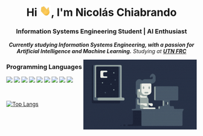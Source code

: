 <!-- Main -->
<h1 align="center">Hi <img src="https://raw.githubusercontent.com/ABSphreak/ABSphreak/master/gifs/Hi.gif" width="30px">, I'm Nicolás Chiabrando</h1>
<h3 align="center">Information Systems Engineering Student | AI Enthusiast</h3>

<!-- About me -->
<p align="center">
  <em>
   <b>Currently studying Information Systems Engineering, with a passion for Artificial Intelligence and Machine Learning.</b> Studying at <a href="https://www.frc.utn.edu.ar/" target="_blank"><b>UTN FRC</b></a>
  </em> 
</p>



<!--Image-->
<div>
  <img alt="Night Coding" src="https://raw.githubusercontent.com/AVS1508/AVS1508/master/assets/Night-Coding.gif" align="right"/>
</div>
<!--Languages-->

### Programming Languages
  <img src = 'https://github.com/MarikIshtar007/MarikIshtar007/blob/master/images/python2.png' height='30'/> <img src = 'https://github.com/MarikIshtar007/MarikIshtar007/blob/master/images/html.svg' width='30'/> 
  <img src = 'https://github.com/MarikIshtar007/MarikIshtar007/blob/master/images/css.svg' width='30'/> 
  <img src = 'https://github.com/MarikIshtar007/MarikIshtar007/blob/master/images/js.svg' width='30'/> 
  <img src = 'https://github.com/MarikIshtar007/MarikIshtar007/blob/master/images/bootstrap.svg' width='33'/> 
  <img src = 'https://github.com/MarikIshtar007/MarikIshtar007/blob/master/images/git.svg' width='30'/>
  <img src = 'https://img.icons8.com/office40/512/haskell.png' width='30'/>
  <img src = 'https://img.freepik.com/premium-vector/shell-document-flat-icons-extension-file-type-archive-files-folders-symbol-icon_715029-1067.jpg' width='30'/>
  <img src='https://icons.veryicon.com/png/o/business/vscode-program-item-icon/prolog.png' width='30'>
<!-- Github stats -->
<p align="left">
<a href="https://github.com/nicolaschiabrandozanotti">
  <br>
    
  ![Top Langs](https://github-readme-stats.vercel.app/api/top-langs/?username=nicolaschiabrandozanotti&theme=tokyonight)
<br>
</a>
</p>
